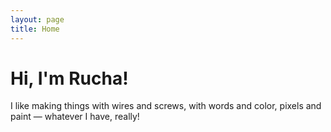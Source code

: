 ```yaml
---
layout: page
title: Home
---
```


<h1>Hi, I'm Rucha! </h1>

<p>I like making things with wires and screws, with words and color, pixels and paint — whatever I have, really!</p>
